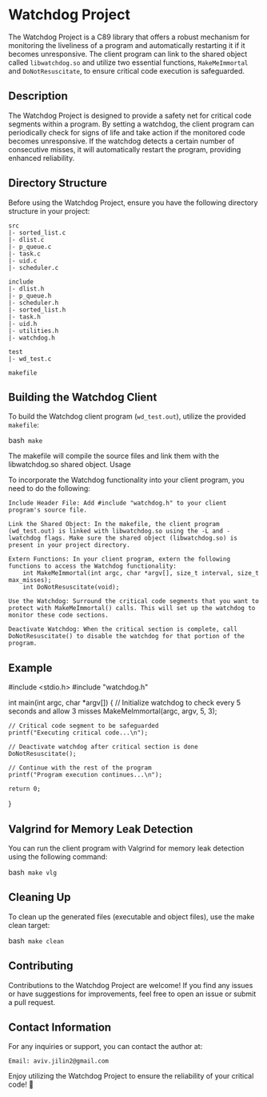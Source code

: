 # Watchdog Project

The Watchdog Project is a C89 library that offers a robust mechanism for monitoring the liveliness of a program and automatically restarting it if it becomes unresponsive. The client program can link to the shared object called `libwatchdog.so` and utilize two essential functions, `MakeMeImmortal` and `DoNotResuscitate`, to ensure critical code execution is safeguarded.

## Description

The Watchdog Project is designed to provide a safety net for critical code segments within a program. By setting a watchdog, the client program can periodically check for signs of life and take action if the monitored code becomes unresponsive. If the watchdog detects a certain number of consecutive misses, it will automatically restart the program, providing enhanced reliability.

## Directory Structure

Before using the Watchdog Project, ensure you have the following directory structure in your project:

    src
    |- sorted_list.c
    |- dlist.c
    |- p_queue.c
    |- task.c
    |- uid.c
    |- scheduler.c

    include
    |- dlist.h
    |- p_queue.h
    |- scheduler.h
    |- sorted_list.h
    |- task.h
    |- uid.h
    |- utilities.h
    |- watchdog.h

    test
    |- wd_test.c

    makefile

## Building the Watchdog Client

To build the Watchdog client program (`wd_test.out`), utilize the provided `makefile`:

bash```
make```

The makefile will compile the source files and link them with the libwatchdog.so shared object.
Usage

To incorporate the Watchdog functionality into your client program, you need to do the following:

    Include Header File: Add #include "watchdog.h" to your client program's source file.

    Link the Shared Object: In the makefile, the client program (wd_test.out) is linked with libwatchdog.so using the -L and -lwatchdog flags. Make sure the shared object (libwatchdog.so) is present in your project directory.

    Extern Functions: In your client program, extern the following functions to access the Watchdog functionality:
        int MakeMeImmortal(int argc, char *argv[], size_t interval, size_t max_misses);
        int DoNotResuscitate(void);

    Use the Watchdog: Surround the critical code segments that you want to protect with MakeMeImmortal() calls. This will set up the watchdog to monitor these code sections.

    Deactivate Watchdog: When the critical section is complete, call DoNotResuscitate() to disable the watchdog for that portion of the program.

## Example

#include <stdio.h>
#include "watchdog.h"

int main(int argc, char *argv[])
{
    // Initialize watchdog to check every 5 seconds and allow 3 misses
    MakeMeImmortal(argc, argv, 5, 3);

    // Critical code segment to be safeguarded
    printf("Executing critical code...\n");

    // Deactivate watchdog after critical section is done
    DoNotResuscitate();

    // Continue with the rest of the program
    printf("Program execution continues...\n");

    return 0;
}

## Valgrind for Memory Leak Detection

You can run the client program with Valgrind for memory leak detection using the following command:

bash```
make vlg```

## Cleaning Up

To clean up the generated files (executable and object files), use the make clean target:

bash```
make clean```

## Contributing
Contributions to the Watchdog Project are welcome! If you find any issues or have suggestions for improvements, feel free to open an issue or submit a pull request.

## Contact Information

For any inquiries or support, you can contact the author at:

    Email: aviv.jilin2@gmail.com

Enjoy utilizing the Watchdog Project to ensure the reliability of your critical code! 🚀
